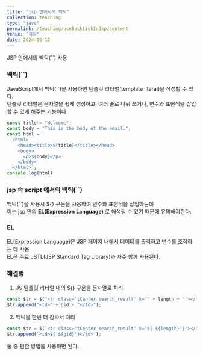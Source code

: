 ```yaml
---
title: "jsp 안에서의 백틱"
collection: teaching
type: "java"
permalink: /teaching/useBacktickInJsp/content
venue: "직장"
date: 2024-06-12
---
```

JSP 안에서의 백틱(``) 사용

### 백틱(``)
JavaScript에서 백틱(``)을 사용하면 템플릿 리터럴(template literal)을 작성할 수 있다. <br> 
템플릿 리터럴은 문자열을 쉽게 생성하고, 여러 줄로 나눠 쓰거나, 변수와 표현식을 삽입할 수 있게 해주는 기능이다
```js
const title = "Welcome";
const body = "This is the body of the email.";
const html = `
  <html>
    <head><title>${title}</title></head>
    <body>
      <p>${body}</p>
    </body>
  </html>`;
console.log(html)
```
### jsp 속 script 에서의 백틱(``)
백틱(``)을 사용시 ${} 구문을 사용하여 변수와 표현식을 삽입하는데 <br>
이는 jsp 안의  **EL(Expression Language)** 로 해석될 수 있기 때문에 유의해야한다.

### EL
EL(Expression Language)은 JSP 페이지 내에서 데이터를 출력하고 변수를 조작하는 데 사용 <br>
EL은 주로 JSTL(JSP Standard Tag Library)과 자주 함께 사용된다.

### 해결법
1. JS 템플릿 리터럴 내의 ${} 구문을 문자열로 처리
```js
const $tr = $("<tr class='tCenter search_result' k='" + length + "'></tr>");
$tr.append("<td>" + gid + "</td>");
```
2. 백틱을 한번 더 감싸서 처리
```js
const $tr = $(`<tr class='tCenter search_result' k='${'${length}'}'></tr>`);
$tr.append(`<td>${'${gid}'}</td>`);
```
둘 중 편한 방법을 사용하면 된다.